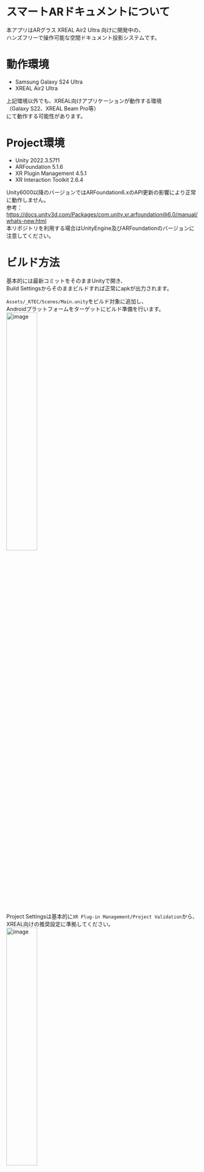 # スマートARドキュメントについて
本アプリはARグラス XREAL Air2 Ultra 向けに開発中の、  
ハンズフリーで操作可能な空間ドキュメント投影システムです。

# 動作環境
* Samsung Galaxy S24 Ultra
* XREAL Air2 Ultra

上記環境以外でも、XREAL向けアプリケーションが動作する環境  
（Galaxy S22、XREAL Beam Pro等）  
にて動作する可能性があります。

# Project環境
* Unity 2022.3.57f1
* ARFoundation 5.1.6
* XR Plugin Management 4.5.1
* XR Interaction Toolkit 2.6.4

Unity6000以降のバージョンではARFoundation6.xのAPI更新の影響により正常に動作しません。  
参考：https://docs.unity3d.com/Packages/com.unity.xr.arfoundation@6.0/manual/whats-new.html  
本リポジトリを利用する場合はUnityEngine及びARFoundationのバージョンに注意してください。

# ビルド方法
基本的には最新コミットをそのままUnityで開き、  
Build Settingsからそのままビルドすれば正常にapkが出力されます。

`Assets/_KTEC/Scenes/Main.unity`をビルド対象に追加し、  
Androidプラットフォームをターゲットにビルド準備を行います。  
<img width="40%" alt="image" src="https://github.com/user-attachments/assets/f731a42d-badb-40a5-861a-a8ee952e1830" />

Project Settingsは基本的に`XR Plug-in Management/Project Validation`から、  
XREAL向けの推奨設定に準拠してください。  
<img width="40%" alt="image" src="https://github.com/user-attachments/assets/84992860-e63d-469b-80c7-f2485a6b721c" />  
<img width="40%" alt="image" src="https://github.com/user-attachments/assets/df342d62-9993-4351-9dc2-d3764e190fb4" />

Validation外の設定項目として、IL2CPPのCode生成パターンで、  
`Faster (smaller) builds`を選ばないと、apk容量制限に引っかかり  
ビルドが通らないケースがあります。  
`Player/Other Settings/Configuration`から`IL2CPP Code Generation`を`Faster (smaller) builds`に設定してください。  
<img width="60%" alt="image" src="https://github.com/user-attachments/assets/a060319c-cd2f-4c77-a90c-b72b2e965371" />

Project Settings等もプッシュしてあるため、基本的には本リポジトリをプルし  
Unityで開いてそのままビルドするだけでも通るはずです。  
何か変更を加える場合は上記設定に注意しながら、各環境に合わせて変更してください。

# 独自のドキュメントを適用するには
本アプリでのドキュメントのページ設定は  
[DocData](https://github.com/KDDI-Technology/smart_ar_document_reader/blob/main/Assets/_KTEC/Scripts/DocData.cs)というScriptableObjectにて管理されています。  
サンプルデータは`Assets/_KTEC/Documents`配下にあります。  
<img width="40%"  alt="image" src="https://github.com/user-attachments/assets/dc8287e5-9178-4675-88e8-149aff560c2a" />

新規にドキュメントデータを組み立てる場合は、  
`右クリックメニュー/Create/KTEC/DocData`から新規DocDataを生成します。  
<img width="40%"  alt="image" src="https://github.com/user-attachments/assets/a44ccda7-18da-4254-b8d4-ebedba71efb5" />

表示したいドキュメントのページを一つのフォルダにまとめます。  
DocDataのInspectorから`フォルダから画像を読み込み`をクリックするとフォルダ選択のダイアログが表示されるので、  
該当フォルダを選択するとフォルダ配下の画像ファイルを一括でロードし、配列で保持できます。
<img width="40%" alt="image" src="https://github.com/user-attachments/assets/531a3f55-d234-499d-a1bc-90e4ff37765b" />

GitHubにて公開しているバージョンでは基本的に画像ファイル（png,jpg等）しか対応していませんが、  
pdfやpptxなど別フォーマットのデータに関しては、  
下記お問い合わせよりご連絡いただければ専用カスタマイズ～納品を承ります。

# お問い合わせ先
本アプリ・リポジトリについての問い合わせや、  
企業別専用カスタマイズの依頼、pdf等別のファイルフォーマットへの対応依頼は    
[Issues](https://github.com/KDDI-Technology/smart_ar_document_reader/issues) に新スレッドを立てていただくか、  
開発者へメール( ri-fukuda@kddi-tech.com , sd3-all@kddi-tech.com )にてご連絡いただければと思います。
